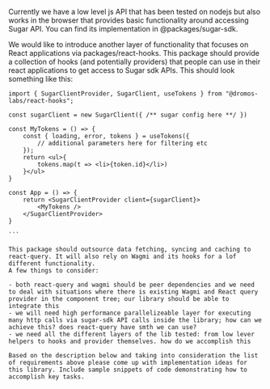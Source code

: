 Currently we have a low level js API that has been tested on nodejs but also works in the browser that provides basic functionality around accessing Sugar API. You can find its implementation in @packages/sugar-sdk.

We would like to introduce another layer of functionality that focuses on React applications via packages/react-hooks. This package should provide a collection of hooks (and potentially providers) that people can use in their react applications to get access to Sugar sdk APIs. This should look something like this:

````
import { SugarClientProvider, SugarClient, useTokens } from "@dromos-labs/react-hooks";

const sugarClient = new SugarClient({ /** sugar config here **/ })

const MyTokens = () => {
    const { loading, error, tokens } = useTokens({
        // additional parameters here for filtering etc
    });
    return <ul>{
        tokens.map(t => <li>{token.id}</li>)
    }</ul>
}

const App = () => {
    return <SugarClientProvider client={sugarClient}>
        <MyTokens />
    </SugarClientProvider>
}

```

This package should outsource data fetching, syncing and caching to react-query. It will also rely on Wagmi and its hooks for a lof different functionality.
A few things to consider:  

- both react-query and wagmi should be peer dependencies and we need to deal with situations where there is existing Wagmi and React query provider in the component tree; our library should be able to integrate this
- we will need high performance parallelizeable layer for executing many http calls via sugar-sdk API calls inside the library; how can we achieve this? does react-query have smth we can use?
- we need all the different layers of the lib tested: from low lever helpers to hooks and provider themselves. how do we accomplish this

Based on the description below and taking into consideration the list of requirements above please come up with implementation ideas for this library. Include sample snippets of code demonstrating how to accomplish key tasks.
